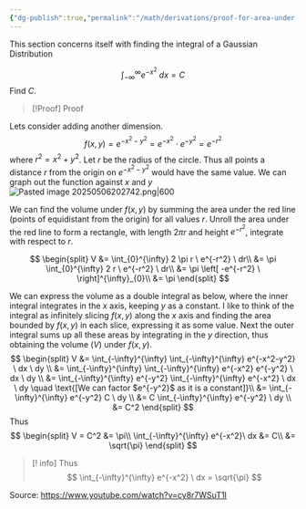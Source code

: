 ```yaml
---
{"dg-publish":true,"permalink":"/math/derivations/proof-for-area-under-gaussian-distribution/","dgPassFrontmatter":true,"noteIcon":""}
---
```



This section concerns itself with finding the integral of a Gaussian Distribution

$$
\int_{-\infty}^{\infty} e^{-x^2}\ dx = C
$$
Find $C$.

> [!Proof] Proof

Lets consider adding another dimension.
$$
f(x,y) = e^{-x^2 - y^2} = e^{-x^2} \cdot e^{-y^2} = e^{-r^2}
$$
where $r^2 = x^2 + y^2$. Let $r$ be the radius of the circle. Thus all points a distance $r$ from the origin on $e^{-x^2 -y^2}$ would have the same value. We can graph out the function against $x$ and $y$
![Pasted image 20250506202742.png|600](/img/user/Images/Pasted%20image%2020250506202742.png)

We can find the volume under $f(x,y)$ by summing the area under the red line (points of equidistant from the origin) for all values $r$. Unroll the area under the red line to form a rectangle, with length $2\pi r$ and height $e^{-r^2}$, integrate with respect to $r$.

$$
\begin{split}
V &= \int_{0}^{\infty} 2 \pi r \ e^{-r^2} \ dr\\
&= \pi \int_{0}^{\infty} 2 r \ e^{-r^2} \ dr\\
&= \pi \left[ -e^{-r^2} \ \right]^{\infty}_{0}\\
&= \pi
\end{split}
$$

 We can express the volume as a double integral as below, where the inner integral integrates in the $x$ axis, keeping $y$ as a constant. I like to think of the integral as infinitely slicing $f(x,y)$ along the $x$ axis and finding the area bounded by $f(x,y)$ in each slice, expressing it as some value. Next the outer integral sums up all these areas by integrating in the $y$ direction, thus obtaining the volume $(V)$ under $f(x,y)$.
 $$
\begin{split}
V &= \int_{-\infty}^{\infty} \int_{-\infty}^{\infty} e^{-x^2-y^2} \ dx \ dy \\
&= \int_{-\infty}^{\infty} \int_{-\infty}^{\infty} e^{-x^2} e^{-y^2} \ dx \ dy \\
&= \int_{-\infty}^{\infty} e^{-y^2} \int_{-\infty}^{\infty} e^{-x^2}  \ dx \ dy  \quad \text{[We can factor $e^{-y^2}$ as it is a constant]}\\
&= \int_{-\infty}^{\infty} e^{-y^2} C \ dy \\
&= C \int_{-\infty}^{\infty} e^{-y^2} \ dy \\
&= C^2
\end{split}
$$
Thus
$$
\begin{split}
V = C^2 &= \pi\\
\int_{-\infty}^{\infty} e^{-x^2}\ dx &= C\\
&= \sqrt{\pi}
\end{split}
$$

> [! info] Thus
> $$
> \int_{-\infty}^{\infty} e^{-x^2} \ dx = \sqrt{\pi} 
> $$



Source: https://www.youtube.com/watch?v=cy8r7WSuT1I
